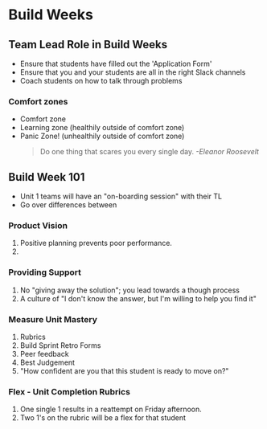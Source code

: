 # Build Weeks

## Team Lead Role in Build Weeks

- Ensure that students have filled out the 'Application Form'
- Ensure that you and your students are all in the right Slack channels
- Coach students on how to talk through problems

### Comfort zones
- Comfort zone
- Learning zone (healthily outside of comfort zone)
- Panic Zone! (unhealthily outside of comfort zone)
  >Do one thing that scares you every single day.  *-Eleanor Roosevelt*

## Build Week 101
- Unit 1 teams will have an "on-boarding session" with their TL
- Go over differences between 

### Product Vision

1. Positive planning prevents poor performance.
1. 

### Providing Support

1. No "giving away the solution"; you lead towards a though process
1. A culture of "I don't know the answer, but I'm willing to help you find it"


### Measure Unit Mastery

1. Rubrics
1. Build Sprint Retro Forms
1. Peer feedback
1. Best Judgement
1. "How confident are you that this student is ready to move on?"

### Flex - Unit Completion Rubrics

1. One single 1 results in a reattempt on Friday afternoon.
1. Two 1's on the rubric will be a flex for that student